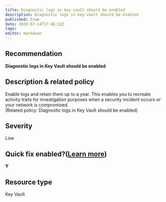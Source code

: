 ```yaml
---
title: Diagnostic logs in key vault should be enabled
description: Diagnostic logs in key vault should be enabled
published: true
date: 2020-07-14T17:46:13Z
tags:
editor: markdown
---
```


## Recommendation
**Diagnostic logs in Key Vault should be enabled**

## Description & related policy
Enable logs and retain them up to a year. This enables you to recreate activity trails for investigation purposes when a security incident occurs or your network is compromised.<br>(Related policy: Diagnostic logs in Key Vault should be enabled)

## Severity
Low

## Quick fix enabled?([Learn more](https://docs.microsoft.com/azure/security-center/security-center-remediate-recommendations#recommendations-with-quick-fix-remediation))
**Y**

## Resource type
Key Vault





